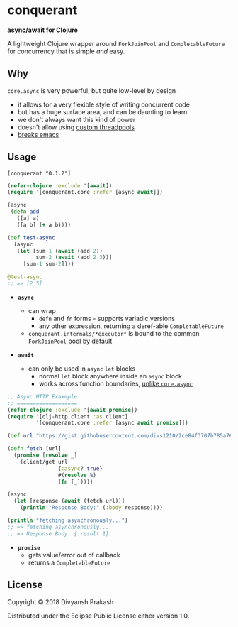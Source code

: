 # conquerant

**async/await for Clojure**

A lightweight Clojure wrapper around `ForkJoinPool` and `CompletableFuture`
for concurrency that is simple *and* easy.

## Why

`core.async` is very powerful, but quite low-level by design
- it allows for a very flexible style of writing concurrent code
- but has a huge surface area, and can be daunting to learn
- we don't always want this kind of power
- doesn't allow using [custom threadpools](https://dev.clojure.org/jira/browse/ASYNC-94)
- [breaks emacs](https://github.com/clojure-emacs/cider/issues/1827)

## Usage

`[conquerant "0.1.2"]`

```clojure
(refer-clojure :exclude '[await])
(require '[conquerant.core :refer [async await]])

(async
 (defn add
   ([a] a)
   ([a b] (+ a b))))

(def test-async
  (async
   (let [sum-1 (await (add 2))
         sum-2 (await (add 2 3))]
     [sum-1 sum-2])))

@test-async
;; => [2 5]
```

- **`async`**
  - can wrap
    - `defn` and `fn` forms - supports variadic versions
    - any other expression, returning a deref-able `CompletableFuture`
  - `conquerant.internals/*executor*` is bound to the common `ForkJoinPool` pool by default

- **`await`**
  - can only be used in `async` `let` blocks
    - normal `let` block anywhere inside an `async` block
    - works across function boundaries, [unlike `core.async`](https://github.com/clojure/core.async/wiki/Go-Block-Best-Practices)

```clojure
;; Async HTTP Exaxmple
;; ===================
(refer-clojure :exclude '[await promise])
(require '[clj-http.client :as client]
         '[conquerant.core :refer [async await promise]])

(def url "https://gist.githubusercontent.com/divs1210/2ce84f3707b785a76d225d23f18c4904/raw/2dedab13201a8a8a2c91c3800040c84b70fef2e2/data.edn")

(defn fetch [url]
  (promise [resolve _]
    (client/get url
                {:async? true}
                #(resolve %)
                (fn [_]))))

(async
  (let [response (await (fetch url))]
    (println "Response Body:" (:body response))))

(println "fetching asynchronously...")
;; => fetching asynchronously...
;; => Response Body: {:result 1}
```

- **`promise`**
  - gets value/error out of callback
  - returns a `CompletableFuture`

## License

Copyright © 2018 Divyansh Prakash

Distributed under the Eclipse Public License either version 1.0.
